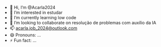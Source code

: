 - 👋 Hi, I’m @Acarla2024
- 👀 I’m interested in estudar
- 🌱 I’m currently learning low code
- 💞️ I’m looking to collaborate on resolução de problemas com auxílio da IA
- 📫 acarla.job_2024@outlook.com 
- 😄 Pronouns: ...
- ⚡ Fun fact: ...

<!---
Acarla2024/Acarla2024 is a ✨ special ✨ repository because its `README.md` (this file) appears on your GitHub profile.
You can click the Preview link to take a look at your changes.
--->
